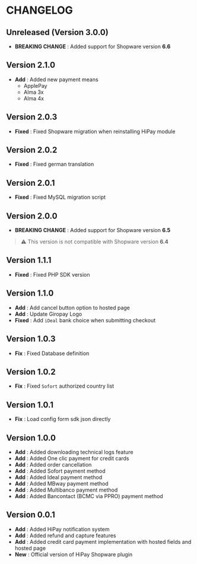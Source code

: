 # CHANGELOG

## Unreleased (Version 3.0.0)

- **BREAKING CHANGE** : Added support for Shopware version **6.6**

## Version 2.1.0

- **Add** : Added new payment means
  - ApplePay
  - Alma 3x
  - Alma 4x

## Version 2.0.3

- **Fixed** : Fixed Shopware migration when reinstalling HiPay module

## Version 2.0.2

- **Fixed** : Fixed german translation

## Version 2.0.1

- **Fixed** :  Fixed MySQL migration script

## Version 2.0.0

- **BREAKING CHANGE** : Added support for Shopware version **6.5**

> :warning: This version is not compatible with Shopware version **6.4**

## Version 1.1.1

- **Fixed** :  Fixed PHP SDK version

## Version 1.1.0

- **Add** : Add cancel button option to hosted page
- **Add** : Update Giropay Logo
- **Fixed** :  Add `iDeal` bank choice when submitting checkout

## Version 1.0.3

- **Fix** : Fixed Database definition

## Version 1.0.2

- **Fix** : Fixed `Sofort` authorized country list

## Version 1.0.1

- **Fix** : Load config form sdk json directly

## Version 1.0.0

- **Add** : Added downloading technical logs feature
- **Add** : Added One clic payment for credit cards
- **Add** : Added order cancellation
- **Add** : Added Sofort payment method
- **Add** : Added Ideal payment method
- **Add** : Added MBway payment method
- **Add** : Added Multibanco payment method
- **Add** : Added Bancontact (BCMC via PPRO) payment method

## Version 0.0.1

- **Add** : Added HiPay notification system
- **Add** : Added refund and capture features
- **Add** : Added credit card payment implementation with hosted fields and hosted page
- **New** : Official version of HiPay Shopware plugin
